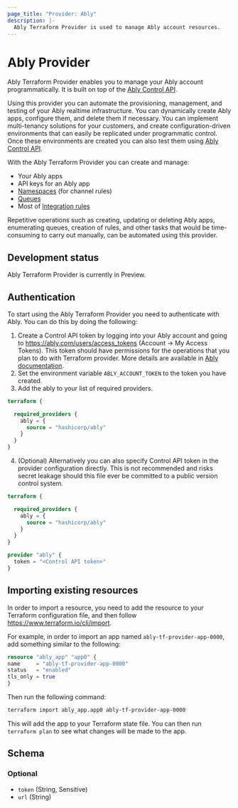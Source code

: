 ```yaml
---
page_title: "Provider: Ably"
description: |-
  Ably Terraform Provider is used to manage Ably account resources.
---
```


# Ably Provider

Ably Terraform Provider enables you to manage your Ably account programmatically. It is built on top of the [Ably Control API](https://ably.com/docs/control-api).

Using this provider you can automate the provisioning, management, and testing of  your Ably realtime infrastructure. You can dynamically create Ably apps, configure them, and delete them if necessary. You can implement multi-tenancy solutions for your customers, and create configuration-driven environments that can easily be replicated under programmatic control. Once these environments are created you can also test them using [Ably Control API](https://ably.com/docs/control-api).

With the Ably Terraform Provider you can create and manage:

* Your Ably apps
* API keys for an Ably app
* [Namespaces](https://ably.com/docs/general/channel-rules-namespaces) (for channel rules)
* [Queues](https://ably.com/docs/general/queues)
* Most of [Integration rules](https://ably.com/docs/general/integrations)

Repetitive operations such as creating, updating or deleting Ably apps, enumerating queues, creation of rules, and other tasks that would be time-consuming to carry out manually, can be automated using this provider. 

## Development status

Ably Terraform Provider is currently in Preview.

## Authentication

To start using the Ably Terraform Provider you need to authenticate with Ably. You can do this by doing the following:

1. Create a Control API token by logging into your Ably account and going to https://ably.com/users/access_tokens (Account -> My Access Tokens). This token should have permissions for the operations that you plan to do with Terraform provider. More details are available in [Ably documentation](https://ably.com/docs/control-api#authentication).
2. Set the environment variable `ABLY_ACCOUNT_TOKEN` to the token you have created.
3. Add the ably to your list of required providers.

```terraform
terraform {

  required_providers {
    ably = {
      source = "hashicorp/ably"
    }
  }
}
```

4. (Optional) Alternatively you can also specify Control API token in the provider configuration directly. This is not recommended and risks secret leakage should this file ever be committed to a public version control system.

```terraform
terraform {

  required_providers {
    ably = {
      source = "hashicorp/ably"
    }
  }
}

provider "ably" {
  token = "<Control API token>"
}
```

## Importing existing resources

In order to import a resource, you need to add the resource to your Terraform configuration file, and then follow https://www.terraform.io/cli/import. 

For example, in order to import an app named `ably-tf-provider-app-0000`, add something similar to the following:
  
  ```terraform
resource "ably_app" "app0" {
  name     = "ably-tf-provider-app-0000"
  status   = "enabled"
  tls_only = true
}
```
  
  Then run the following command:
  
  ```bash
  terraform import ably_app.app0 ably-tf-provider-app-0000
  ```

  This will add the app to your Terraform state file. You can then run `terraform plan` to see what changes will be made to the app.


<!-- schema generated by tfplugindocs -->
## Schema

### Optional

- `token` (String, Sensitive)
- `url` (String)
